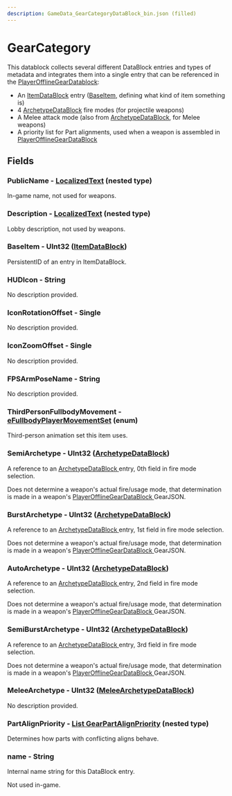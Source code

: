 ```yaml
---
description: GameData_GearCategoryDataBlock_bin.json (filled)
---
```


# GearCategory

This datablock collects several different DataBlock entries and types of metadata and integrates them into a single entry that can be referenced in the [PlayerOfflineGearDatablock](playerofflinegear.md):

* An [ItemDataBlock](item.md) entry ([BaseItem](gearcategory.md#baseitem-uint32-itemdatablock), defining what kind of item something is)
* 4 [ArchetypeDataBlock](archetype.md) fire modes (for projectile weapons)
* A Melee attack mode (also from [ArchetypeDataBlock](archetype.md), for Melee weapons)
* A priority list for Part alignments, used when a weapon is assembled in [PlayerOfflineGearDataBlock](playerofflinegear.md)

## Fields

### PublicName - [LocalizedText](../../nested-types/localizedtext.md) (nested type)

In-game name, not used for weapons.

### Description - [LocalizedText](../../nested-types/localizedtext.md) (nested type)

Lobby description, not used by weapons.

### BaseItem - UInt32 ([ItemDataBlock](item.md))

PersistentID of an entry in ItemDataBlock.

### HUDIcon - String

No description provided.

### IconRotationOffset - Single

No description provided.

### IconZoomOffset - Single

No description provided.

### FPSArmPoseName - String

No description provided.

### ThirdPersonFullbodyMovement - [eFullbodyPlayerMovementSet](../../enum-types.md#efullbodyplayermovementset) (enum)

Third-person animation set this item uses.

### SemiArchetype - UInt32 ([ArchetypeDataBlock](archetype.md))

A reference to an [ArchetypeDataBlock ](archetype.md)entry, 0th field in fire mode selection.

Does not determine a weapon's actual fire/usage mode, that determination is made in a weapon's [PlayerOfflineGearDataBlock ](playerofflinegear.md)GearJSON.

### BurstArchetype - UInt32 ([ArchetypeDataBlock](archetype.md))

A reference to an [ArchetypeDataBlock ](archetype.md)entry, 1st field in fire mode selection.

Does not determine a weapon's actual fire/usage mode, that determination is made in a weapon's [PlayerOfflineGearDataBlock ](playerofflinegear.md)GearJSON.

### AutoArchetype - UInt32 ([ArchetypeDataBlock](archetype.md))

A reference to an [ArchetypeDataBlock ](archetype.md)entry, 2nd field in fire mode selection.

Does not determine a weapon's actual fire/usage mode, that determination is made in a weapon's [PlayerOfflineGearDataBlock ](playerofflinegear.md)GearJSON.

### SemiBurstArchetype - UInt32 ([ArchetypeDataBlock](archetype.md))

A reference to an [ArchetypeDataBlock ](archetype.md)entry, 3rd field in fire mode selection.

Does not determine a weapon's actual fire/usage mode, that determination is made in a weapon's [PlayerOfflineGearDataBlock ](playerofflinegear.md)GearJSON.

### MeleeArchetype - UInt32 ([MeleeArchetypeDataBlock](meleearchetype.md))

No description provided.

### PartAlignPriority - [List GearPartAlignPriority](../../nested-types/gearpartalignpriority.md) (nested type)

Determines how parts with conflicting aligns behave.

### name - String

Internal name string for this DataBlock entry.

Not used in-game.
